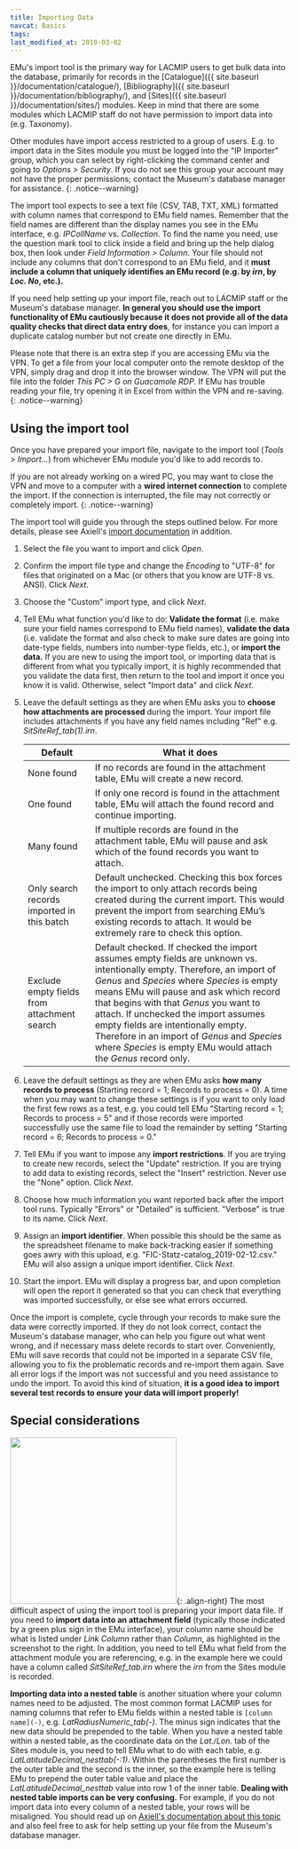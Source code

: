 ```yaml
---
title: Importing Data
navcat: Basics
tags:
last_modified_at: 2019-03-02
---
```


EMu's import tool is the primary way for LACMIP users to get bulk data into the database, primarily for records in the [Catalogue]({{ site.baseurl }}/documentation/catalogue/), [Bibliography]({{ site.baseurl }}/documentation/bibliography/), and [Sites]({{ site.baseurl }}/documentation/sites/) modules. Keep in mind that there are some modules which LACMIP staff do not have permission to import data into (e.g. Taxonomy).

Other modules have import access restricted to a group of users. E.g. to import data in the Sites module you must be logged into the "IP Importer" group, which you can select by right-clicking the command center and going to *Options > Security*. If you do not see this group your account may not have the proper permissions; contact the Museum's database manager for assistance.
{: .notice--warning}

The import tool expects to see a text file (CSV, TAB, TXT, XML) formatted with column names that correspond to EMu field names. Remember that the field names are different than the display names you see in the EMu interface, e.g. *IPCollName* vs. *Collection*. To find the name you need, use the question mark tool to click inside a field and bring up the help dialog box, then look under *Field Information > Column*. Your file should not include any columns that don't correspond to an EMu field, and it **must include a column that uniquely identifies an EMu record (e.g. by *irn*, by *Loc. No*, etc.).**

If you need help setting up your import file, reach out to LACMIP staff or the Museum's database manager. **In general you should use the import functionality of EMu cautiously because it does not provide all of the data quality checks that direct data entry does**, for instance you can import a duplicate catalog number but not create one directly in EMu.

Please note that there is an extra step if you are accessing EMu via the VPN. To get a file from your local computer onto the remote desktop of the VPN, simply drag and drop it into the browser window. The VPN will put the file into the folder *This PC > G on Guacamole RDP*. If EMu has trouble reading your file, try opening it in Excel from within the VPN and re-saving.
{: .notice--warning}

## Using the import tool

Once you have prepared your import file, navigate to the import tool (*Tools > Import...*) from whichever EMu module you'd like to add records to.

If you are not already working on a wired PC, you may want to close the VPN and move to a computer with a **wired internet connection** to complete the import. If the connection is interrupted, the file may not correctly or completely import.
{: .notice--warning}

The import tool will guide you through the steps outlined below. For more details, please see Axiell's [import documentation](http://help.emu.axiell.com/latest/en/Topics/Common/How%20to%20use%20the%20Import%20tool.htm) in addition.

1. Select the file you want to import and click *Open*.
1. Confirm the import file type and change the *Encoding* to "UTF-8" for files that originated on a Mac (or others that you know are UTF-8 vs. ANSI). Click *Next*.
1. Choose the "Custom" import type, and click *Next*.
1. Tell EMu what function you'd like to do: **Validate the format** (i.e. make sure your field names correspond to EMu field names), **validate the data** (i.e. validate the format and also check to make sure dates are going into date-type fields, numbers into number-type fields, etc.), or **import the data.** If you are new to using the import tool, or importing data that is different from what you typically import, it is highly recommended that you validate the data first, then return to the tool and import it once you know it is valid. Otherwise, select "Import data" and click *Next*.
1. Leave the default settings as they are when EMu asks you to **choose how attachments are processed** during the import. Your import file includes attachments if you have any field names including "Ref" e.g. *SitSiteRef_tab(1).irn*.

    Default | What it does
    --- | ---
    None found | If no records are found in the attachment table, EMu will create a new record.
    One found | If only one record is found in the attachment table, EMu will attach the found record and continue importing.
    Many found | If multiple records are found in the attachment table, EMu will pause and ask which of the found records you want to attach.
    Only search records imported in this batch | Default unchecked. Checking this box forces the import to only attach records being created during the current import. This would prevent the import from searching EMu’s existing records to attach. It would be extremely rare to check this option.
    Exclude empty fields from attachment search | Default checked. If checked the import assumes empty fields are unknown vs. intentionally empty. Therefore, an import of *Genus* and *Species* where *Species* is empty means EMu will pause and ask which record that begins with that *Genus* you want to attach. If unchecked the import assumes empty fields are intentionally empty. Therefore in an import of *Genus* and *Species* where *Species* is empty EMu would attach the *Genus* record only.

1. Leave the default settings as they are when EMu asks **how many records to process** (Starting record = 1; Records to process = 0). A time when you may want to change these settings is if you want to only load the first few rows as a test, e.g. you could tell EMu "Starting record = 1; Records to process = 5" and if those records were imported successfully use the same file to load the remainder by setting "Starting record = 6; Records to process = 0."
1. Tell EMu if you want to impose any **import restrictions**. If you are trying to create new records, select the "Update" restriction. If you are trying to add data to existing records, select the "Insert" restriction. Never use the "None" option. Click *Next*.
1. Choose how much information you want reported back after the import tool runs. Typically "Errors" or "Detailed" is sufficient. "Verbose" is true to its name. Click *Next*.
1. Assign an **import identifier**. When possible this should be the same as the spreadsheet filename to make back-tracking easier if something goes awry with this upload, e.g. "FIC-Statz-catalog_2019-02-12.csv." EMu will also assign a unique import identifier. Click *Next*.
1. Start the import. EMu will display a progress bar, and upon completion will open the report it generated so that you can check that everything was imported successfully, or else see what errors occurred.

Once the import is complete, cycle through your records to make sure the data were correctly imported. If they do not look correct, contact the Museum's database manager, who can help you figure out what went wrong, and if necessary mass delete records to start over. Conveniently, EMu will save records that could not be imported in a separate CSV file, allowing you to fix the problematic records and re-import them again. Save all error logs if the import was not successful and you need assistance to undo the import. To avoid this kind of situation, **it is a good idea to import several test records to ensure your data will import properly!**

## Special considerations

<img src="{{ site.baseurl }}/assets/images/import_help.png" alt="" width="300"/>{: .align-right}
The most difficult aspect of using the import tool is preparing your import data file. If you need to **import data into an attachment field** (typically those indicated by a green plus sign in the EMu interface), your column name should be what is listed under *Link Column* rather than *Column*, as highlighted in the screenshot to the right. In addition, you need to tell EMu what field from the attachment module you are referencing, e.g. in the example here we could have a column called *SitSiteRef_tab.irn* where the *irn* from the Sites module is recorded.

**Importing data into a nested table** is another situation where your column names need to be adjusted. The most common format LACMIP uses for naming columns that refer to EMu fields within a nested table is `[column name](-)`, e.g. *LatRadiusNumeric_tab(-)*. The minus sign indicates that the new data should be prepended to the table. When you have a nested table within a nested table, as the coordinate data on the *Lat./Lon.* tab of the Sites module is, you need to tell EMu what to do with each table, e.g. *LatLatitudeDecimal_nesttab(-:1)*. Within the parentheses the first number is the outer table and the second is the inner, so the example here is telling EMu to prepend the outer table value and place the *LatLatitudeDecimal_nesttab* value into row 1 of the inner table. **Dealing with nested table imports can be very confusing.** For example, if you do not import data into every column of a nested table, your rows will be misaligned. You should read up on [Axiell's documentation about this topic](http://help.emu.axiell.com/latest/en/Topics/Common/How%20to%20append%20data%20to%20a%20table%20using%20the%20Import%20Tool.html) and also feel free to ask for help setting up your file from the Museum's database manager.
